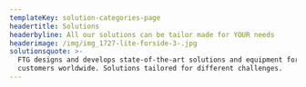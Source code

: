 ```yaml
---
templateKey: solution-categories-page
headertitle: Solutions
headerbyline: All our solutions can be tailor made for YOUR needs
headerimage: /img/img_1727-lite-forside-3-.jpg
solutionsquote: >-
  FTG designs and develops state-of-the-art solutions and equipment for
  customers worldwide. Solutions tailored for different challenges.
---
```


